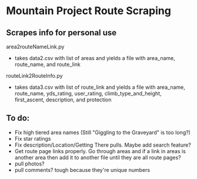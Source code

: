 # Mountain Project Route Scraping

## Scrapes info for personal use

area2routeNameLink.py
- takes data2.csv with list of areas and yields a file with area_name, route_name, and route_link

routeLink2RouteInfo.py
- takes data3.csv with list of route_link and yields a file with area_name, route_name, yds_rating, user_rating, climb_type_and_height, first_ascent, description, and protection




## To do:
- Fix high tiered area names (Still "Giggling to the Graveyard" is too long?)
- Fix star ratings
- Fix description/Location/Getting There pulls. Maybe add search feature?
- Get route page links properly. Go through areas and if a link in areas is another area then add it to another file until they are all route pages?
- pull photos?
- pull comments? tough because they're unique numbers